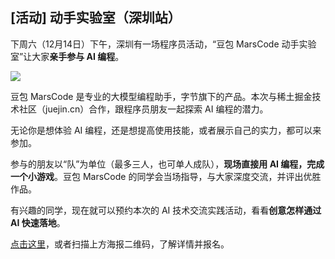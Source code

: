## [活动] 动手实验室（深圳站）

下周六（12月14日）下午，深圳有一场程序员活动，“豆包 MarsCode 动手实验室”让大家**亲手参与 AI 编程**。

![](https://cdn.beekka.com/blogimg/asset/202412/bg2024120518.webp)

豆包 MarsCode 是专业的大模型编程助手，字节旗下的产品。本次与稀土掘金技术社区（juejin.cn）合作，跟程序员朋友一起探索 AI 编程的潜力。

无论你是想体验 AI 编程，还是想提高使用技能，或者展示自己的实力，都可以来参加。

参与的朋友以“队”为单位（最多三人，也可单人成队），**现场直接用 AI 编程，完成一个小游戏**。豆包 MarsCode 的同学会当场指导，与大家深度交流，并评出优胜作品。

有兴趣的同学，现在就可以预约本次的 AI 技术交流实践活动，看看**创意怎样通过 AI 快速落地**。

[点击这里](https://www.bagevent.com/event/8949689?bag_track=ryf)，或者扫描上方海报二维码，了解详情并报名。
